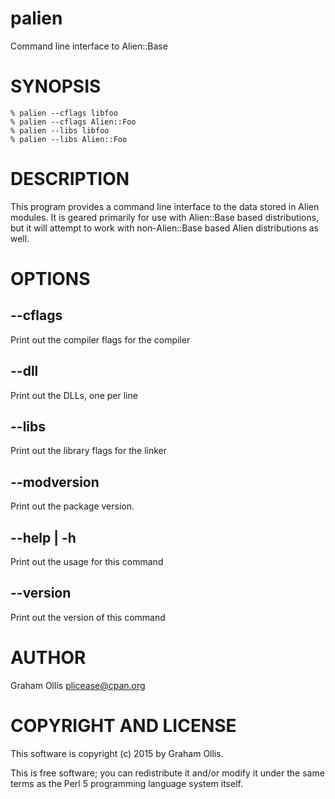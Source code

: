 # palien

Command line interface to Alien::Base

# SYNOPSIS

    % palien --cflags libfoo
    % palien --cflags Alien::Foo
    % palien --libs libfoo
    % palien --libs Alien::Foo

# DESCRIPTION

This program provides a command line interface to the data stored in
Alien modules.  It is geared primarily for use with Alien::Base based
distributions, but it will attempt to work with non-Alien::Base based
Alien distributions as well.

# OPTIONS

## --cflags

Print out the compiler flags for the compiler

## --dll

Print out the DLLs, one per line

## --libs

Print out the library flags for the linker

## --modversion

Print out the package version.

## --help | -h

Print out the usage for this command

## --version

Print out the version of this command

# AUTHOR

Graham Ollis <plicease@cpan.org>

# COPYRIGHT AND LICENSE

This software is copyright (c) 2015 by Graham Ollis.

This is free software; you can redistribute it and/or modify it under
the same terms as the Perl 5 programming language system itself.
